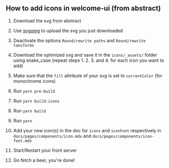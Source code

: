 ## How to add icons in welcome-ui (from abstract)

 1. Download the svg from abstract

 2. Use [svgomg](https://jakearchibald.github.io/svgomg/) to upload the svg you just downloaded

 3. Deactivate the options `Round/rewrite paths` and `Round/rewrite tansforms`

 4. Download the optimized svg and save it in the `icons/_assets/` folder using snake_case (repeat steps 1. 2. 3. and 4. for each icon you want to add)

 5. Make sure that the `fill` attribute of your svg is set to `currentColor` (for monochrome icons)

 6. Run `yarn pre-build`

 7. Run `yarn build:icons`

 8. Run `yarn build`

 9. Run `yarn`

 10. Add your new icon(s) in the doc for `icons` and `iconFont` respectively in `docs/pages/components/icon.mdx` and `docs/pages/components/icon-font.mdx`

 11. Start/Restart your front server

 12. Go fetch a beer, you're done!
